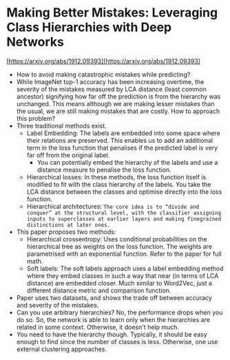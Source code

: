# Making Better Mistakes: Leveraging Class Hierarchies with Deep Networks

[https://arxiv.org/abs/1912.09393](https://arxiv.org/abs/1912.09393)

* How to avoid making catastrophic mistakes while predicting?
* While ImageNet top-1 accuracy has been increasing overtime, the severity of the mistakes measured by LCA distance (least common ancestor) signifying how far off the prediction is from the hierarchy was unchanged. This means although we are making lesser mistakes than the usual, we are still making mistakes that are costly. How to approach this problem?
* Three traditional methods exist.
	* Label Embedding: The labels are embedded into some space where their relations are preserved. This enables us to add an additional term in the loss function that penalises if the predicted label is very far off from the original label.
		* You can potentially embed the hierarchy of the labels and use a distance measure to penalise the loss function.
	*  Hierarchical losses: In these methods, the loss function itself is modified to fit with the class hierarchy of the labels. You take the LCA distance between the classes and optimise directly into the loss function.
	*  Hierarchical architectures: `The core idea is to “divide and conquer” at the structural level, with the classifier assigning inputs to superclasses at earlier layers and making finegrained distinctions at later ones.`
* This paper proposes two methods:
	* Hierarchical crossentropy: Uses conditional probabilities on the hierarchical tree as weights on the loss function. The weights are parametrised with an exponential function. Refer to the paper for full math.
	* Soft labels: The soft labels approach uses a label embedding method where they embed classes in such a way that near (in terms of LCA distance) are embedded closer. Much similar to Word2Vec, just a different distance metric and comparison function.
* Paper uses two datasets, and shows the trade off between accuracy and severity of the mistakes.
* Can you use arbitrary hierarchies? No, the performance drops when you do so. So, the network is able to learn only when the hierarchies are related in some context. Otherwise, it doesn't help much.
* You need to have the hierarchy though. Typically, it should be easy enough to find since the number of classes is less. Otherwise, one use external clustering approaches.